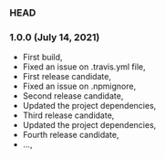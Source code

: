 ### HEAD

### 1.0.0 (July 14, 2021)

  * First build,
  * Fixed an issue on .travis.yml file,
  * First release candidate,
  * Fixed an issue on .npmignore,
  * Second release candidate,
  * Updated the project dependencies,
  * Third release candidate,
  * Updated the project dependencies,
  * Fourth release candidate,
  * ...,
